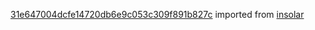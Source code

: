 [31e647004dcfe14720db6e9c053c309f891b827c](https://github.com/insolar/insolar/commit/31e647004dcfe14720db6e9c053c309f891b827c) imported from [insolar](https://github.com/insolar/insolar)
